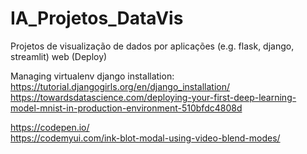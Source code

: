 # IA_Projetos_DataVis
Projetos de visualização de dados por aplicações (e.g. flask, django, streamlit) web (Deploy)

Managing virtualenv django installation: https://tutorial.djangogirls.org/en/django_installation/  
https://towardsdatascience.com/deploying-your-first-deep-learning-model-mnist-in-production-environment-510bfdc4808d
  
  https://codepen.io/  
  https://codemyui.com/ink-blot-modal-using-video-blend-modes/  

